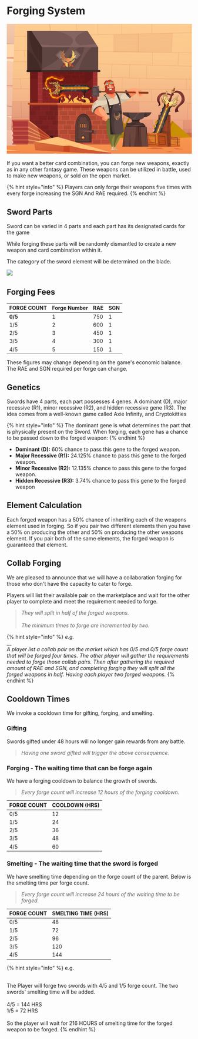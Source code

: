 # Forging System

![](../.gitbook/assets/forge.jpg)

If you want a better card combination, you can forge new weapons, exactly as in any other fantasy game. These weapons can be utilized in battle, used to make new weapons, or sold on the open market.

{% hint style="info" %}
Players can only forge their weapons five times with every forge increasing the SGN And RAE required.
{% endhint %}

## Sword Parts

Sword can be varied in 4 parts and each part has its designated cards for the game

While forging these parts will be randomly dismantled to create a new weapon and card combination within it.

The category of the sword element will be determined on the blade.

![](../.gitbook/assets/273003254\_462047952071439\_9035256204137697450\_n.png)

## **Forging Fees**

| FORGE COUNT | Forge Number | RAE | SGN |
| ----------- | ------------ | --- | --- |
| **0/5**     | 1            | 750 | 1   |
| 1/5         | 2            | 600 | 1   |
| 2/5         | 3            | 450 | 1   |
| 3/5         | 4            | 300 | 1   |
| 4/5         | 5            | 150 | 1   |

These figures may change depending on the game's economic balance. The RAE and SGN required per forge can change.

## **Genetics**

Swords have 4 parts, each part possesses 4 genes. A dominant (D), major recessive (R1), minor recessive (R2), and hidden recessive gene (R3). The idea comes from a well-known game called Axie Infinity, and Cryptokitties

{% hint style="info" %}
The dominant gene is what determines the part that is physically present on the Sword. When forging, each gene has a chance to be passed down to the forged weapon:
{% endhint %}

* **Dominant (D):** 60% chance to pass this gene to the forged weapon.
* **Major Recessive (R1):** 24.125% chance to pass this gene to the forged weapon.
* **Minor Recessive (R2):** 12.135% chance to pass this gene to the forged weapon.
* **Hidden Recessive (R3):** 3.74% chance to pass this gene to the forged weapon

## Element Calculation

Each forged weapon has a 50% chance of inheriting each of the weapons element used in forging. So if you pair two different elements then you have a 50% on producing the other and 50% on producing the other weapons element. If you pair both of the same elements, the forged weapon is guaranteed that element.

## Collab Forging

We are pleased to announce that we will have a collaboration forging for those who don't have the capacity to cater to forge.

Players will list their available pair on the marketplace and wait for the other player to complete and meet the requirement needed to forge.

> _They will split in half of the forged weapons._\
> \
> _The minimum times to forge are incremented by two._

{% hint style="info" %}
_e.g._\
\_\_\
_A player list a collab pair on the market which has 0/5 and 0/5 forge count that will be forged four times. The other player will gather the requirements needed to forge those collab pairs. Then after gathering the required amount of RAE and SGN, and completing forging they will split all the forged weapons in half. Having each player two forged weapons._
{% endhint %}

## Cooldown Times

We invoke a cooldown time for gifting, forging, and smelting.

### Gifting

Swords gifted under 48 hours will no longer gain rewards from any battle.

> _Having one sword gifted will trigger the above consequence._

### Forging - The waiting time that can be forge again

We have a forging cooldown to balance the growth of swords.

> _Every forge count will increase 12 hours of the forging cooldown._

| FORGE COUNT | COOLDOWN (HRS) |
| ----------- | -------------- |
| 0/5         | 12             |
| 1/5         | 24             |
| 2/5         | 36             |
| 3/5         | 48             |
| 4/5         | 60             |

### Smelting - The waiting time that the sword is forged

We have smelting time depending on the forge count of the parent. Below is the smelting time per forge count.

> _Every forge count will increase 24 hours of the waiting time to be forged._

| FORGE COUNT | SMELTING TIME (HRS) |
| ----------- | ------------------- |
| 0/5         | 48                  |
| 1/5         | 72                  |
| 2/5         | 96                  |
| 3/5         | 120                 |
| 4/5         | 144                 |

{% hint style="info" %}
e.g.

\
The Player will forge two swords with 4/5 and 1/5 forge count. The two swords' smelting time will be added.\
\
4/5 = 144 HRS\
1/5 = 72 HRS\
\
So the player will wait for 216 HOURS of smelting time for the forged weapon to be forged.
{% endhint %}
